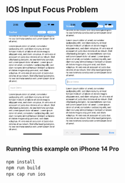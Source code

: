 ## IOS Input Focus Problem

<img src="https://github.com/divatzk/capacitor-focus-problem/raw/main/src/assets/screenshots/screen.png?raw=true" width="300">

### Running this example on iPhone 14 Pro

```bash
npm install
npm run build
npx cap run ios
```
